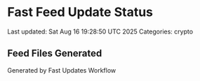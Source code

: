 # Fast Feed Update Status
Last updated: Sat Aug 16 19:28:50 UTC 2025
Categories: crypto

## Feed Files Generated

Generated by Fast Updates Workflow
